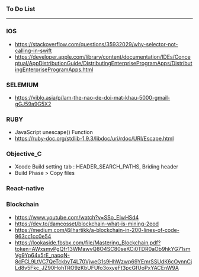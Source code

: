 ### To Do List
 
----------------------------------------------------------------------------

### IOS
* https://stackoverflow.com/questions/35932029/why-selector-not-calling-in-swift
* https://developer.apple.com/library/content/documentation/IDEs/Conceptual/AppDistributionGuide/DistributingEnterpriseProgramApps/DistributingEnterpriseProgramApps.html


### SELEMIUM
* https://viblo.asia/p/lam-the-nao-de-doi-mat-khau-5000-gmail-gGJ59a9G5X2

### RUBY
* JavaScript unescape() Function
* https://ruby-doc.org/stdlib-1.9.3/libdoc/uri/rdoc/URI/Escape.html


### Objective_C
* Xcode Build setting tab : HEADER_SEARCH_PATHS, Briding header
* Build Phase > Copy files

### React-native


### Blockchain

* https://www.youtube.com/watch?v=SSo_EIwHSd4
* https://dev.to/damcosset/blockchain-what-is-mining-2eod
* https://medium.com/@lhartikk/a-blockchain-in-200-lines-of-code-963cc1cc0e54
* https://lookaside.fbsbx.com/file/Mastering_Blockchain.pdf?token=AWxsmvPgQfr13WMawvQ8O4SC80seKCj0TDR0aOb9hkYG71smVg9Yp64x5rE_napqN-8cFCL9LtVC7QeTckbyT4L70VjweG1s9HhWzwp69YEmrSSUdK6cOynnCjLd8v5Fkc_JZ90HohTRO9zKbUFUfo3oxyeFt3pcGfUoPxYACEnW9A

